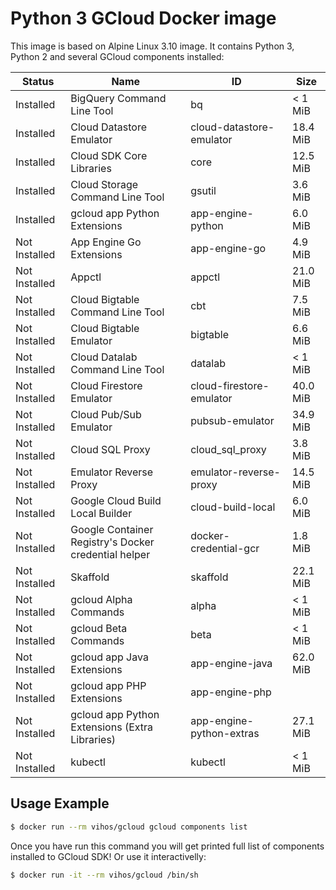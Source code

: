 # Python 3 GCloud Docker image

This image is based on Alpine Linux 3.10 image. It contains Python 3, Python 2 and several GCloud components installed:

|     Status    |                         Name                         |            ID            |   Size   |
|---------------|------------------------------------------------------|--------------------------|----------|
| Installed     | BigQuery Command Line Tool                           | bq                       |  < 1 MiB |
| Installed     | Cloud Datastore Emulator                             | cloud-datastore-emulator | 18.4 MiB |
| Installed     | Cloud SDK Core Libraries                             | core                     | 12.5 MiB |
| Installed     | Cloud Storage Command Line Tool                      | gsutil                   |  3.6 MiB |
| Installed     | gcloud app Python Extensions                         | app-engine-python        |  6.0 MiB |
| Not Installed | App Engine Go Extensions                             | app-engine-go            |  4.9 MiB |
| Not Installed | Appctl                                               | appctl                   | 21.0 MiB |
| Not Installed | Cloud Bigtable Command Line Tool                     | cbt                      |  7.5 MiB |
| Not Installed | Cloud Bigtable Emulator                              | bigtable                 |  6.6 MiB |
| Not Installed | Cloud Datalab Command Line Tool                      | datalab                  |  < 1 MiB |
| Not Installed | Cloud Firestore Emulator                             | cloud-firestore-emulator | 40.0 MiB |
| Not Installed | Cloud Pub/Sub Emulator                               | pubsub-emulator          | 34.9 MiB |
| Not Installed | Cloud SQL Proxy                                      | cloud_sql_proxy          |  3.8 MiB |
| Not Installed | Emulator Reverse Proxy                               | emulator-reverse-proxy   | 14.5 MiB |
| Not Installed | Google Cloud Build Local Builder                     | cloud-build-local        |  6.0 MiB |
| Not Installed | Google Container Registry's Docker credential helper | docker-credential-gcr    |  1.8 MiB |
| Not Installed | Skaffold                                             | skaffold                 | 22.1 MiB |
| Not Installed | gcloud Alpha Commands                                | alpha                    |  < 1 MiB |
| Not Installed | gcloud Beta Commands                                 | beta                     |  < 1 MiB |
| Not Installed | gcloud app Java Extensions                           | app-engine-java          | 62.0 MiB |
| Not Installed | gcloud app PHP Extensions                            | app-engine-php           |          |
| Not Installed | gcloud app Python Extensions (Extra Libraries)       | app-engine-python-extras | 27.1 MiB |
| Not Installed | kubectl                                              | kubectl                  |  < 1 MiB |

Usage Example
-------------

```bash
$ docker run --rm vihos/gcloud gcloud components list
```

Once you have run this command you will get printed full list of components installed to GCloud SDK! Or use it interactivelly:

```bash
$ docker run -it --rm vihos/gcloud /bin/sh
```